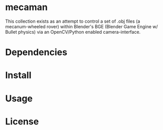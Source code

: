 # mecaman
This collection exists as an attempt to control a set of .obj files (a mecanum-wheeled rover) within Blender's BGE (Blender Game Engine w/ Bullet physics) via an OpenCV/Python enabled camera-interface. 
# Dependencies
# Install
# Usage
# License
